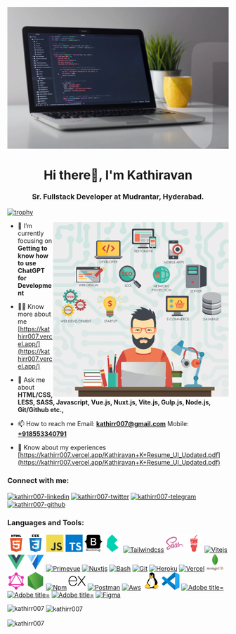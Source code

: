 <!--
**kathirr007/kathirr007** is a ✨ _special_ ✨ repository because its `README.md` (this file) appears on your GitHub profile.

Here are some ideas to get you started:

- 🔭 I’m currently working on ...
- 🌱 I’m currently learning ...
- 👯 I’m looking to collaborate on ...
- 🤔 I’m looking for help with ...
- 💬 Ask me about ...
- 📫 How to reach me: ...
- 😄 Pronouns: ...
- ⚡ Fun fact: ...
-->

![MasterHead](heroImage.webp)

<h1 align="center">Hi there👋, I'm Kathiravan</h1>
<h3 align="center">Sr. Fullstack Developer at Mudrantar, Hyderabad.</h3>

[![trophy](https://github-profile-trophy.vercel.app/?username=kathirr007)](https://github.com/kathirr007/github-profile-trophy)

<img align="right" alt="Coding" width="400" src="web-developer.png">

- 🔭 I’m currently focusing on **Getting to know how to use ChatGPT for Development**

<!-- - 🌱 I’m currently learning **Blockchain** -->

- 👨‍💻 Know more about me [https://kathirr007.vercel.app/](https://kathirr007.vercel.app/)

- 💬 Ask me about **HTML/CSS, LESS, SASS, Javascript, Vue.js, Nuxt.js, Vite.js, Gulp.js, Node.js, Git/Github etc.,**

- 📫 How to reach me Email: **kathirr007@gmail.com** Mobile: **<a href="tel:+918553340791">+918553340791</a>**

- 📄 Know about my experiences [https://kathirr007.vercel.app/Kathiravan+K+Resume_UI_Updated.pdf](https://kathirr007.vercel.app/Kathiravan+K+Resume_UI_Updated.pdf)

<h3 align="left">Connect with me:</h3>
<p align="left">
<a href="https://www.linkedin.com/in/kathirr007/" target="blank"><img align="center" src="https://img.icons8.com/color/48/null/linkedin.png" alt="kathirr007-linkedin" /></a>
<a href="https://www.twitter.com/kathirr_007" target="blank"><img align="center" src="https://img.icons8.com/color/48/null/twitter--v1.png" alt="kathirr007-twitter" /></a>
<a href="https://www.t.me/kathirr007" target="blank"><img align="center" src="https://img.icons8.com/color/48/null/telegram-app--v1.png" alt="kathirr007-telegram" /></a>
<a href="https://github.com/kathirr007" target="blank"><img align="center" src="https://img.icons8.com/color/48/null/github--v1.png" alt="kathirr007-github" /></a>
</p>

<h3 align="left">Languages and Tools:</h3>
<p align="left"><a href="https://www.w3.org/html/" target="_blank" rel="noreferrer"><img src="https://raw.githubusercontent.com/devicons/devicon/master/icons/html5/html5-original-wordmark.svg" alt="Html5" title="Html5" width="40" height="40"/></a> <a href="https://www.w3schools.com/css/" target="_blank" rel="noreferrer"><img src="https://raw.githubusercontent.com/devicons/devicon/master/icons/css3/css3-original-wordmark.svg" alt="Css3" title="Css3" width="40" height="40"/></a> <a href="https://developer.mozilla.org/en-US/docs/Web/JavaScript" target="_blank" rel="noreferrer"><img src="https://raw.githubusercontent.com/devicons/devicon/master/icons/javascript/javascript-original.svg" alt="Javascript" title="Javascript" width="40" height="40"/></a> <a href="https://www.typescriptlang.org/" target="_blank" rel="noreferrer"><img src="https://raw.githubusercontent.com/devicons/devicon/master/icons/typescript/typescript-original.svg" alt="Typescript" title="Typescript" width="40" height="40"/></a> <a href="https://getbootstrap.com" target="_blank" rel="noreferrer"><img src="https://raw.githubusercontent.com/devicons/devicon/master/icons/bootstrap/bootstrap-plain-wordmark.svg" alt="Bootstrap" title="Bootstrap" width="40" height="40"/></a> <a href="https://bulma.io/" target="_blank" rel="noreferrer"><img src="https://raw.githubusercontent.com/devicons/devicon/master/icons/bulma/bulma-plain.svg" alt="Bulma" title="Bulma" width="40" height="40"/></a> <a href="https://tailwindcss.com/" target="_blank" rel="noreferrer"><img src="https://cdn.jsdelivr.net/gh/devicons/devicon@latest/icons/tailwindcss/tailwindcss-original.svg" alt="Tailwindcss" title="Tailwindcss" width="40" height="40"/></a> <a href="https://sass-lang.com/" target="_blank" rel="noreferrer"><img src="https://raw.githubusercontent.com/devicons/devicon/master/icons/sass/sass-original.svg" alt="Sass" title="Sass" width="40" height="40"/></a> <a href="https://gulpjs.com/" target="_blank" rel="noreferrer"><img src="https://raw.githubusercontent.com/devicons/devicon/master/icons/gulp/gulp-plain.svg" alt="Gulpjs" title="Gulpjs" width="40" height="40"/></a> <a href="https://vitejs.dev/" target="_blank" rel="noreferrer"><img src="https://cdn.jsdelivr.net/gh/devicons/devicon@latest/icons/vitejs/vitejs-original.svg" alt="Vitejs" title="Vitejs" width="40" height="40"/></a> <a href="https://vuejs.org/" target="_blank" rel="noreferrer"><img src="https://raw.githubusercontent.com/devicons/devicon/master/icons/vuejs/vuejs-original.svg" alt="Vuejs" title="Vuejs" width="40" height="40"/></a> <a href="https://vuetifyjs.com/en/" target="_blank" rel="noreferrer"><img src="https://raw.githubusercontent.com/devicons/devicon/master/icons/vuetify/vuetify-original.svg" alt="Vuetify" title="Vuetify" width="40" height="40"/></a> <a href="https://primevue.org/" target="_blank" rel="noreferrer"><img src="https://primevue.org/favicon.ico" alt="Primevue" title="Primevue" width="40" height="40"/></a> <a href="https://nuxt.com/" target="_blank" rel="noreferrer"><img src="https://nuxt.com/icon.png" alt="Nuxtjs" title="Nuxtjs" width="40" height="40"/></a> <a href="https://www.gnu.org/software/bash/" target="_blank" rel="noreferrer"><img src="https://www.vectorlogo.zone/logos/gnu_bash/gnu_bash-icon.svg" alt="Bash" title="Bash" width="40" height="40"/></a> <a href="https://git-scm.com/" target="_blank" rel="noreferrer"><img src="https://www.vectorlogo.zone/logos/git-scm/git-scm-icon.svg" alt="Git" title="Git" width="40" height="40"/></a> <a href="https://heroku.com" target="_blank" rel="noreferrer"><img src="https://www.vectorlogo.zone/logos/heroku/heroku-icon.svg" alt="Heroku" title="Heroku" width="40" height="40"/></a> <a href="https://vercel.com/" target="_blank" rel="noreferrer"><img src="https://assets.vercel.com/image/upload/front/favicon/vercel/57x57.png" alt="Vercel" title="Vercel" width="40" height="40"/></a> <a href="https://www.mongodb.com/" target="_blank" rel="noreferrer"><img src="https://raw.githubusercontent.com/devicons/devicon/master/icons/mongodb/mongodb-original-wordmark.svg" alt="Mongodb" title="Mongodb" width="40" height="40"/></a> <a href="https://graphql.org/" target="_blank" rel="noreferrer"><img src="https://raw.githubusercontent.com/devicons/devicon/master/icons/graphql/graphql-plain.svg" alt="Graphql" title="Graphql" width="40" height="40"/></a> <a href="https://nodejs.org" target="_blank" rel="noreferrer"><img src="https://raw.githubusercontent.com/devicons/devicon/master/icons/nodejs/nodejs-original.svg" alt="Nodejs" title="Nodejs" width="40" height="40"/></a> <a href="https://www.npmjs.com/" target="_blank" rel="noreferrer"><img src="https://static.npmjs.com/34110fd7686e2c90a487ca98e7336e99.png" alt="Npm" title="Npm" width="40" height="40"/></a> <a href="https://expressjs.com" target="_blank" rel="noreferrer"><img src="https://raw.githubusercontent.com/devicons/devicon/master/icons/express/express-original.svg" alt="Express" title="Express" width="40" height="40"/></a> <a href="https://postman.com" target="_blank" rel="noreferrer"><img src="https://www.vectorlogo.zone/logos/getpostman/getpostman-icon.svg" alt="Postman" title="Postman" width="40" height="40"/></a> <a href="https://aws.amazon.com" target="_blank" rel="noreferrer"><img src="https://cdn.jsdelivr.net/gh/devicons/devicon@latest/icons/amazonwebservices/amazonwebservices-original-wordmark.svg" alt="Aws" title="Aws" width="40" height="40"/></a> <a href="https://www.linux.org/" target="_blank" rel="noreferrer"><img src="https://raw.githubusercontent.com/devicons/devicon/master/icons/linux/linux-original.svg" alt="Linux" title="Linux" width="40" height="40"/></a> <a href="https://code.visualstudio.com/" target="_blank" rel="noreferrer"><img src="https://raw.githubusercontent.com/devicons/devicon/master/icons/vscode/vscode-original.svg" alt="Vscode" title="Vscode" width="40" height="40"/></a> <a href="https://www.adobe.com/in/products/dreamweaver.html" target="_blank" rel="noreferrer"><img src="https://www.adobe.com/content/dam/cc/icons/dw_cc_app_RGB.svg" alt="Adobe  title="Adobe"Dreamweaver" width="40" height="40"/> </a>
<a href="https://www.adobe.com/in/products/illustrator.html" target="_blank" rel="noreferrer"><img src="https://www.adobe.com/content/dam/cc/icons/illustrator.svg" alt="Adobe  title="Adobe"Illustrator" width="40" height="40"/></a> <a href="https://www.adobe.com/in/products/photoshop.html" target="_blank" rel="noreferrer"><img src="https://www.adobe.com/content/dam/acom/one-console/icons_rebrand/ps_appicon.svg" alt="Adobe  title="Adobe"Photoshop" width="40" height="40"/></a> <a href="https://www.figma.com/" target="_blank" rel="noreferrer"><img src="https://static.figma.com/app/icon/1/favicon.svg" alt="Figma" title="Figma" width="40" height="40"/></a>
</p>

<p><img align="left" src="https://github-readme-stats.vercel.app/api/top-langs?username=kathirr007&show_icons=true&locale=en&layout=compact" alt="kathirr007" /></p>

<p>&nbsp;<img align="center" src="https://github-readme-stats.vercel.app/api?username=kathirr007&show_icons=true&locale=en" alt="kathirr007" />
</p>

<p><img align="center" src="https://github-readme-streak-stats.herokuapp.com/?user=kathirr007&" alt="kathirr007" /></p>
